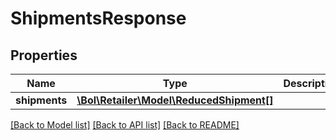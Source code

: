 # ShipmentsResponse

## Properties
Name | Type | Description | Notes
------------ | ------------- | ------------- | -------------
**shipments** | [**\Bol\Retailer\Model\ReducedShipment[]**](ReducedShipment.md) |  | 

[[Back to Model list]](../README.md#documentation-for-models) [[Back to API list]](../README.md#documentation-for-api-endpoints) [[Back to README]](../README.md)


